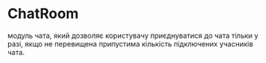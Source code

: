# ChatRoom

модуль чата, який дозволяє користувачу приєднуватися до чата тільки у разі, якщо не перевищена припустима кількість підключених учасників чата. 
